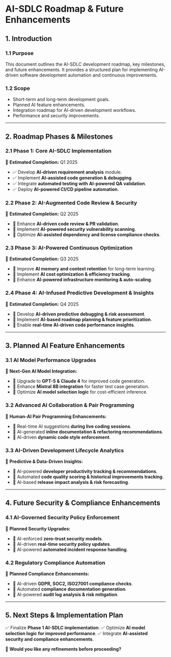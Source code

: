 # **AI-SDLC Roadmap & Future Enhancements**

## **1. Introduction**

### **1.1 Purpose**
This document outlines the AI-SDLC development roadmap, key milestones, and future enhancements. It provides a structured plan for implementing AI-driven software development automation and continuous improvements.

### **1.2 Scope**
- Short-term and long-term development goals.
- Planned AI feature enhancements.
- Integration roadmap for AI-driven development workflows.
- Performance and security improvements.

---

## **2. Roadmap Phases & Milestones**

### **2.1 Phase 1: Core AI-SDLC Implementation**
📌 **Estimated Completion:** Q1 2025
- ✅ Develop **AI-driven requirement analysis** module.
- ✅ Implement **AI-assisted code generation & debugging**.
- ✅ Integrate **automated testing with AI-powered QA validation**.
- ✅ Deploy **AI-powered CI/CD pipeline automation**.

### **2.2 Phase 2: AI-Augmented Code Review & Security**
📌 **Estimated Completion:** Q2 2025
- 🔹 Enhance **AI-driven code review & PR validation**.
- 🔹 Implement **AI-powered security vulnerability scanning**.
- 🔹 Optimize **AI-assisted dependency and license compliance checks**.

### **2.3 Phase 3: AI-Powered Continuous Optimization**
📌 **Estimated Completion:** Q3 2025
- 🔹 Improve **AI memory and context retention** for long-term learning.
- 🔹 Implement **AI cost optimization & efficiency tracking**.
- 🔹 Enhance **AI-powered infrastructure monitoring & auto-scaling**.

### **2.4 Phase 4: AI-Infused Predictive Development & Insights**
📌 **Estimated Completion:** Q4 2025
- 🔹 Develop **AI-driven predictive debugging & risk assessment**.
- 🔹 Implement **AI-based roadmap planning & feature prioritization**.
- 🔹 Enable **real-time AI-driven code performance insights**.

---

## **3. Planned AI Feature Enhancements**

### **3.1 AI Model Performance Upgrades**
📌 **Next-Gen AI Model Integration:**
- 🔹 Upgrade to **GPT-5 & Claude 4** for improved code generation.
- 🔹 Enhance **Mistral 8B integration** for faster test case generation.
- 🔹 Optimize **AI model selection logic** for cost-efficient inference.

### **3.2 Advanced AI Collaboration & Pair Programming**
📌 **Human-AI Pair Programming Enhancements:**
- 🔹 Real-time AI suggestions **during live coding sessions**.
- 🔹 AI-generated **inline documentation & refactoring recommendations**.
- 🔹 AI-driven **dynamic code style enforcement**.

### **3.3 AI-Driven Development Lifecycle Analytics**
📌 **Predictive & Data-Driven Insights:**
- 🔹 AI-powered **developer productivity tracking & recommendations**.
- 🔹 Automated **code quality scoring & historical improvements tracking**.
- 🔹 AI-based **release impact analysis & risk forecasting**.

---

## **4. Future Security & Compliance Enhancements**

### **4.1 AI-Governed Security Policy Enforcement**
📌 **Planned Security Upgrades:**
- 🔹 AI-enforced **zero-trust security models**.
- 🔹 AI-driven **real-time security policy updates**.
- 🔹 AI-powered **automated incident response handling**.

### **4.2 Regulatory Compliance Automation**
📌 **Planned Compliance Enhancements:**
- 🔹 AI-driven **GDPR, SOC2, ISO27001 compliance checks**.
- 🔹 Automated **compliance documentation generation**.
- 🔹 AI-powered **audit log analysis & risk mitigation**.

---

## **5. Next Steps & Implementation Plan**
✅ Finalize **Phase 1 AI-SDLC implementation**.
✅ Optimize **AI model selection logic for improved performance**.
✅ Integrate **AI-assisted security and compliance enhancements**.

🚀 **Would you like any refinements before proceeding?**

